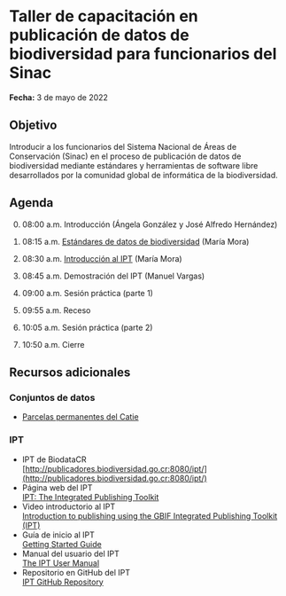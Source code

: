 # Taller de capacitación en publicación de datos de biodiversidad para funcionarios del Sinac

**Fecha:** 3 de mayo de 2022

## Objetivo

Introducir a los funcionarios del Sistema Nacional de Áreas de Conservación (Sinac) en el proceso de publicación de datos de biodiversidad mediante estándares y herramientas de software libre desarrollados por la comunidad global de informática de la biodiversidad.

## Agenda

00. 08:00 a.m. Introducción (Ángela González y José Alfredo Hernández)

01. 08:15 a.m. [Estándares de datos de biodiversidad]() (María Mora)
    
02. 08:30 a.m. [Introducción al IPT]() (María Mora)
   
03. 08:45 a.m. Demostración del IPT (Manuel Vargas)

04. 09:00 a.m. Sesión práctica (parte 1)

05. 09:55 a.m. Receso

06. 10:05 a.m. Sesión práctica (parte 2)

07. 10:50 a.m. Cierre

## Recursos adicionales
### Conjuntos de datos
* [Parcelas permanentes del Catie](datos/catie)

### IPT
* IPT de BiodataCR  
[http://publicadores.biodiversidad.go.cr:8080/ipt/](http://publicadores.biodiversidad.go.cr:8080/ipt/)
* Página web del IPT  
[IPT: The Integrated Publishing Toolkit](https://www.gbif.org/ipt/)
* Video introductorio al IPT  
[Introduction to publishing using the GBIF Integrated Publishing Toolkit (IPT)](https://www.youtube.com/watch?v=eDH9IoTrMVE&feature=emb_logo)
* Guía de inicio al IPT  
[Getting Started Guide](https://github.com/gbif/ipt/wiki/IPT2ManualNotes.wiki#getting-started-guide/)
* Manual del usuario del IPT  
[The IPT User Manual](https://github.com/gbif/ipt/wiki/IPT2ManualNotes.wiki#the-ipt-user-manual/)
* Repositorio en GitHub del IPT  
[IPT GitHub Repository](https://github.com/gbif/ipt)
